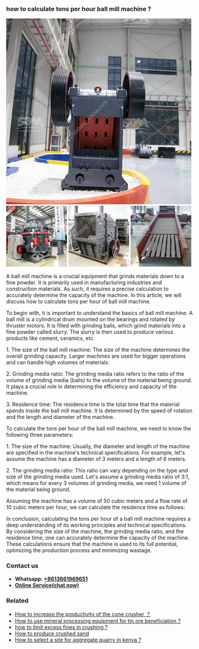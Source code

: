 <h3>how to calculate tons per hour ball mill machine ?</h3><img src='1701746100.jpg' alt=''><p>A ball mill machine is a crucial equipment that grinds materials down to a fine powder. It is primarily used in manufacturing industries and construction materials. As such, it requires a precise calculation to accurately determine the capacity of the machine. In this article, we will discuss how to calculate tons per hour of ball mill machine.</p><p>To begin with, it is important to understand the basics of ball mill machine. A ball mill is a cylindrical drum mounted on the bearings and rotated by thruster motors. It is filled with grinding balls, which grind materials into a fine powder called slurry. The slurry is then used to produce various products like cement, ceramics, etc.</p><p>1. The size of the ball mill machine: The size of the machine determines the overall grinding capacity. Larger machines are used for bigger operations and can handle high volumes of materials.</p><p>2. Grinding media ratio: The grinding media ratio refers to the ratio of the volume of grinding media (balls) to the volume of the material being ground. It plays a crucial role in determining the efficiency and capacity of the machine.</p><p>3. Residence time: The residence time is the total time that the material spends inside the ball mill machine. It is determined by the speed of rotation and the length and diameter of the machine.</p><p>To calculate the tons per hour of the ball mill machine, we need to know the following three parameters:</p><p>1. The size of the machine: Usually, the diameter and length of the machine are specified in the machine's technical specifications. For example, let's assume the machine has a diameter of 3 meters and a length of 6 meters.</p><p>2. The grinding media ratio: This ratio can vary depending on the type and size of the grinding media used. Let's assume a grinding media ratio of 3:1, which means for every 3 volumes of grinding media, we need 1 volume of the material being ground.</p><p>Assuming the machine has a volume of 50 cubic meters and a flow rate of 10 cubic meters per hour, we can calculate the residence time as follows:</p><p>In conclusion, calculating the tons per hour of a ball mill machine requires a deep understanding of its working principles and technical specifications. By considering the size of the machine, the grinding media ratio, and the residence time, one can accurately determine the capacity of the machine. These calculations ensure that the machine is used to its full potential, optimizing the production process and minimizing wastage.</p><h3>Contact us</h3><ul><li><strong>Whatsapp:&nbsp;<a href="https://wa.me/8613661969651">+8613661969651</a></strong></li><li><a href="https://swt.shibang-china.com/?git&amp;zhl&amp;how to calculate tons per hour ball mill machine "><strong>Online Service(chat now)</strong></a></li></ul><h3>Related</h3><ul><li><a href='How to increase the productivity of the cone crusher ？.md'>How to increase the productivity of the cone crusher ？</a></li><li><a href='How to use mineral processing equipment for tin ore beneficiation .md'>How to use mineral processing equipment for tin ore beneficiation ?</a></li><li><a href='how to limit excess fines in crushing .md'>how to limit excess fines in crushing ?</a></li><li><a href='How to produce crushed sand.md'>How to produce crushed sand</a></li><li><a href='How to select a site for aggregate quarry in kenya .md'>How to select a site for aggregate quarry in kenya ?</a></li></ul>